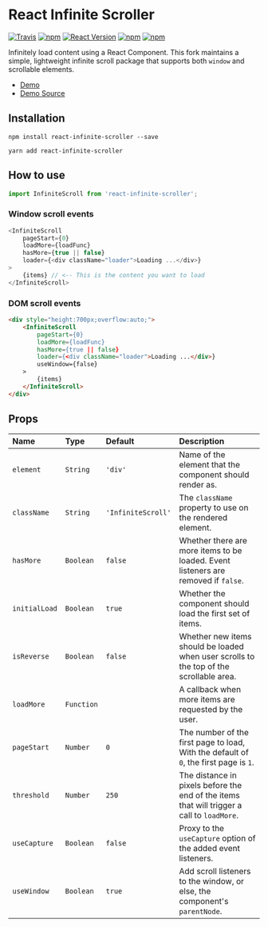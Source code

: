 React Infinite Scroller
=======================

[![Travis](https://img.shields.io/travis/CassetteRocks/react-infinite-scroller.svg?style=flat-square)](https://travis-ci.org/CassetteRocks/react-infinite-scroller)
[![npm](https://img.shields.io/npm/dt/react-infinite-scroller.svg?style=flat-square)](https://www.npmjs.com/package/react-infinite-scroller)
[![React Version](https://img.shields.io/badge/React-%5E0.14.9%20%7C%7C%20%5E15.3.0-blue.svg?style=flat-square)](https://www.npmjs.com/package/react)
[![npm](https://img.shields.io/npm/v/react-infinite-scroller.svg?style=flat-square)](https://www.npmjs.com/package/react-infinite-scroller)
[![npm](https://img.shields.io/npm/l/react-infinite-scroller.svg?style=flat-square)](https://github.com/CassetteRocks/react-infinite-scroller/blob/master/LICENSE)

Infinitely load content using a React Component. This fork maintains a simple, lightweight infinite scroll package that supports both `window` and scrollable elements.

- [Demo](https://cassetterocks.github.io/react-infinite-scroller/demo/)
- [Demo Source](https://github.com/CassetteRocks/react-infinite-scroller/blob/master/docs/src/index.js)

## Installation

```
npm install react-infinite-scroller --save
```
```
yarn add react-infinite-scroller
```

## How to use

```js
import InfiniteScroll from 'react-infinite-scroller';
```

### Window scroll events

```js
<InfiniteScroll
    pageStart={0}
    loadMore={loadFunc}
    hasMore={true || false}
    loader={<div className="loader">Loading ...</div>}
>
    {items} // <-- This is the content you want to load
</InfiniteScroll>
```

### DOM scroll events

```html
<div style="height:700px;overflow:auto;">
    <InfiniteScroll
        pageStart={0}
        loadMore={loadFunc}
        hasMore={true || false}
        loader={<div className="loader">Loading ...</div>}
        useWindow={false}
    >
        {items}
    </InfiniteScroll>
</div>
```

## Props

| Name             | Type          | Default    | Description|
|:----             |:----          |:----       |:----|
| `element`        | `String`      | `'div'`    | Name of the element that the component should render as.|
| `className`      | `String`      | `'InfiniteScroll'`    | The `className` property to use on the rendered element.|
| `hasMore`        | `Boolean`     | `false`    | Whether there are more items to be loaded. Event listeners are removed if `false`.|
| `initialLoad`    | `Boolean`     | `true`     | Whether the component should load the first set of items.|
| `isReverse`      | `Boolean`     | `false`    | Whether new items should be loaded when user scrolls to the top of the scrollable area.|
| `loadMore`       | `Function`    |            | A callback when more items are requested by the user.|
| `pageStart`      | `Number`      | `0`        | The number of the first page to load, With the default of `0`, the first page is `1`.|
| `threshold`      | `Number`     | `250`      | The distance in pixels before the end of the items that will trigger a call to `loadMore`.|
| `useCapture`     | `Boolean`     | `false`     | Proxy to the `useCapture` option of the added event listeners.|
| `useWindow`      | `Boolean`     | `true`     | Add scroll listeners to the window, or else, the component's `parentNode`.|

